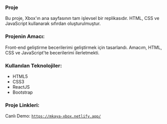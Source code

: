 ### Proje
Bu proje, Xbox'ın ana sayfasının tam işlevsel bir replikasıdır. HTML, CSS ve JavaScript kullanarak sıfırdan oluşturulmuştur.

### Projenin Amacı:
Front-end geliştirme becerilerimi geliştirmek için tasarlandı. Amacım, HTML, CSS ve JavaScript'te becerilerimi ilerletmekti.

### Kullanılan Teknolojiler:
- HTML5
- CSS3
- ReactJS
- Bootstrap

### Proje Linkleri:
Canlı Demo: [`https://mkaya-xbox.netlify.app/`](https://mkaya-xbox.netlify.app/)

